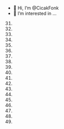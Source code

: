 - 👋 Hi, I’m @CicakFonk
- 👀 I’m interested in ...
31.
32.
33.
34.
35.
36.
37.
38.
39.
40.
41.
42.
43.
44.
45.
46.
47.
48.
49.
